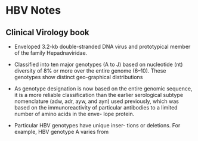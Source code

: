 # HBV Notes

## Clinical Virology book

- Enveloped 3.2-kb double-stranded DNA
virus and prototypical member of the family Hepadnaviridae.

- Classified into ten major genotypes (A to J)
based on nucleotide (nt) diversity of 8% or more over the
entire genome (6–10). 
These genotypes show distinct geo-graphical distributions

- As genotype designation is
now based on the entire genomic sequence, it is a more
reliable classification than the earlier serological subtype
nomenclature (adw, adr, ayw, and ayn) used previously,
which was based on the immunoreactivity of particular
antibodies to a limited number of amino acids in the enve-
lope protein.

-  Particular HBV genotypes have unique inser-
tions or deletions. For example, HBV genotype A varies from
